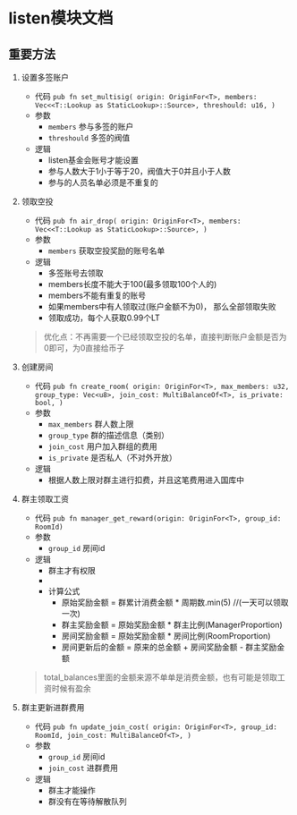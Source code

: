 # listen模块文档
## 重要方法
1. 设置多签账户
    * 代码 `pub fn set_multisig(
            origin: OriginFor<T>,
            members: Vec<<T::Lookup as StaticLookup>::Source>,
            threshould: u16,
        )`
    * 参数
        * `members` 参与多签的账户
        * `threshould` 多签的阀值
    * 逻辑
        * listen基金会账号才能设置
        * 参与人数大于1小于等于20，阀值大于0并且小于人数
        * 参与的人员名单必须是不重复的

2. 领取空投
    * 代码 `pub fn air_drop(
            origin: OriginFor<T>,
            members: Vec<<T::Lookup as StaticLookup>::Source>,
        )`
    * 参数
        * `members` 获取空投奖励的账号名单
    * 逻辑
        * 多签账号去领取
        * members长度不能大于100(最多领取100个人的)
        * members不能有重复的账号
        * 如果members中有人领取过(账户金额不为0)， 那么全部领取失败
        * 领取成功，每个人获取0.99个LT
    > 优化点：不再需要一个已经领取空投的名单，直接判断账户金额是否为0即可，为0直接给币子
3. 创建房间
    * 代码 `pub fn create_room(
            origin: OriginFor<T>,
            max_members: u32,
            group_type: Vec<u8>,
            join_cost: MultiBalanceOf<T>,
            is_private: bool,
        )`
    * 参数
        * `max_members` 群人数上限
        * `group_type` 群的描述信息（类别）
        * `join_cost` 用户加入群组的费用
        * `is_private` 是否私人（不对外开放）
    * 逻辑
        * 根据人数上限对群主进行扣费，并且这笔费用进入国库中
4. 群主领取工资
    * 代码 `pub fn manager_get_reward(origin: OriginFor<T>, group_id: RoomId)`
    * 参数
        * `group_id` 房间id
    * 逻辑
        * 群主才有权限
        *
        * 计算公式
            * 原始奖励金额 = 群累计消费金额 * 周期数.min(5)    //(一天可以领取一次)
            * 群主奖励金额 = 原始奖励金额 * 群主比例(ManagerProportion)
            * 房间奖励金额 = 原始奖励金额 * 房间比例(RoomProportion)
            * 房间更新后的金额 = 原来的总金额 + 房间奖励金额 - 群主奖励金额
    > total_balances里面的金额来源不单单是消费金额，也有可能是领取工资时候有盈余
5. 群主更新进群费用
    * 代码 `pub fn update_join_cost(
            origin: OriginFor<T>,
            group_id: RoomId,
            join_cost: MultiBalanceOf<T>,
        )`
    * 参数
        * `group_id` 房间id
        * `join_cost` 进群费用
    * 逻辑
        * 群主才能操作
        * 群没有在等待解散队列
